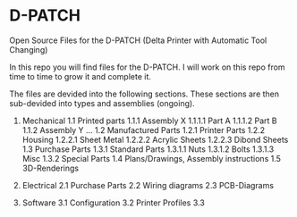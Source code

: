 # D-PATCH
Open Source Files for the D-PATCH (Delta Printer with Automatic Tool Changing)

In this repo you will find files for the D-PATCH. 
I will work on this repo from time to time to grow it and complete it.

The files are devided into the following sections. These sections are then sub-devided into types and assemblies (ongoing).

1. Mechanical
  1.1 Printed parts
    1.1.1 Assembly X
      1.1.1.1 Part A
      1.1.1.2 Part B
    1.1.2 Assembly Y
      ...
  1.2 Manufactured Parts
    1.2.1 Printer Parts
    1.2.2 Housing
      1.2.2.1 Sheet Metal
      1.2.2.2 Acrylic Sheets
      1.2.2.3 Dibond Sheets
  1.3 Purchase Parts
     1.3.1 Standard Parts
      1.3.1.1 Nuts
      1.3.1.2 Bolts
      1.3.1.3 Misc
     1.3.2 Special Parts
  1.4 Plans/Drawings, Assembly instructions
  1.5 3D-Renderings

2. Electrical
2.1 Purchase Parts
2.2 Wiring diagrams
2.3 PCB-Diagrams

3. Software
3.1 Configuration
3.2 Printer Profiles
3.3
